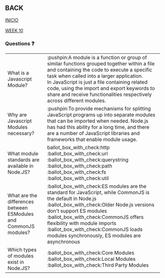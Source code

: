 ## BACK
<a href="https://github.com/Lesdith/core-code-from-scratch-readme"> INICIO </a> </br></br>
<a href="https://github.com/Lesdith/core-code-from-scratch-readme/blob/main/Weeks/Week%2010%20React-Node/Week%2010.md">WEEK 10</a>

### Questions :question:   
<table>   
  <tr>
    <td>What is a Javascript Module?</td>    
    <td>:pushpin:A module is a function or group of similar functions grouped together within a file and containing the code to execute a specific task when called into a larger application.<br>    
      In JavaScript is just a file containing related code, using the import and export keywords to share and receive functionalities respectively across different modules.</td>
  </tr> 
  <tr>
    <td>Why are Javascript Modules necessary?</td>
    <td>:pushpin:To provide mechanisms for splitting JavaScript programs up into separate modules that can be imported when needed. Node.js has had this ability for a long time, and there are a number of JavaScript libraries and frameworks that enable module usage.</td>
  </tr>    
  <tr>
    <td> What module standards are available in Node.JS?</td> 
    <td>ballot_box_with_check:http<br> 
        :ballot_box_with_check:url<br>    
        :ballot_box_with_check:querystring<br>    
        :ballot_box_with_check:path<br>    
        :ballot_box_with_check:fs<br>    
        :ballot_box_with_check:util</td>
  </tr>    
  <tr>
    <td>What are the differences between ESModules and CommonJS modules?</td>
    <td>:ballot_box_with_check:ES modules are the standard for JavaScript, while CommonJS is the default in Node.js<br>
        :ballot_box_with_check:Older Node.js versions don't support ES modules<br>    
        :ballot_box_with_check:CommonJS offers flexibility with module imports<br>   
        :ballot_box_with_check:CommonJS loads modules synchronously, ES modules are asynchronous<br> </td>
  </tr>   
  <tr>
    <td>Which types of modules exist in Node.JS?</td>
    <td>:ballot_box_with_check:Core Modules<br>
      :ballot_box_with_check:Local Modules<br>    
      :ballot_box_with_check:Third Party Modules</td>
  </tr>   
</table>
